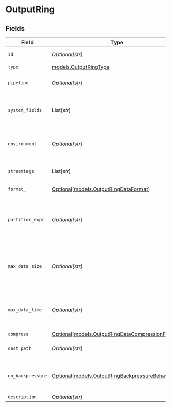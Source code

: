 # OutputRing


## Fields

| Field                                                                                                                            | Type                                                                                                                             | Required                                                                                                                         | Description                                                                                                                      |
| -------------------------------------------------------------------------------------------------------------------------------- | -------------------------------------------------------------------------------------------------------------------------------- | -------------------------------------------------------------------------------------------------------------------------------- | -------------------------------------------------------------------------------------------------------------------------------- |
| `id`                                                                                                                             | *Optional[str]*                                                                                                                  | :heavy_minus_sign:                                                                                                               | Unique ID for this output                                                                                                        |
| `type`                                                                                                                           | [models.OutputRingType](../models/outputringtype.md)                                                                             | :heavy_check_mark:                                                                                                               | N/A                                                                                                                              |
| `pipeline`                                                                                                                       | *Optional[str]*                                                                                                                  | :heavy_minus_sign:                                                                                                               | Pipeline to process data before sending out to this output                                                                       |
| `system_fields`                                                                                                                  | List[*str*]                                                                                                                      | :heavy_minus_sign:                                                                                                               | Fields to automatically add to events, such as cribl_pipe. Supports wildcards.                                                   |
| `environment`                                                                                                                    | *Optional[str]*                                                                                                                  | :heavy_minus_sign:                                                                                                               | Optionally, enable this config only on a specified Git branch. If empty, will be enabled everywhere.                             |
| `streamtags`                                                                                                                     | List[*str*]                                                                                                                      | :heavy_minus_sign:                                                                                                               | Tags for filtering and grouping in @{product}                                                                                    |
| `format_`                                                                                                                        | [Optional[models.OutputRingDataFormat]](../models/outputringdataformat.md)                                                       | :heavy_minus_sign:                                                                                                               | Format of the output data.                                                                                                       |
| `partition_expr`                                                                                                                 | *Optional[str]*                                                                                                                  | :heavy_minus_sign:                                                                                                               | JS expression to define how files are partitioned and organized. If left blank, Cribl Stream will fallback on event.__partition. |
| `max_data_size`                                                                                                                  | *Optional[str]*                                                                                                                  | :heavy_minus_sign:                                                                                                               | Maximum disk space allowed to be consumed (examples: 420MB, 4GB). When limit is reached, older data will be deleted.             |
| `max_data_time`                                                                                                                  | *Optional[str]*                                                                                                                  | :heavy_minus_sign:                                                                                                               | Maximum amount of time to retain data (examples: 2h, 4d). When limit is reached, older data will be deleted.                     |
| `compress`                                                                                                                       | [Optional[models.OutputRingDataCompressionFormat]](../models/outputringdatacompressionformat.md)                                 | :heavy_minus_sign:                                                                                                               | N/A                                                                                                                              |
| `dest_path`                                                                                                                      | *Optional[str]*                                                                                                                  | :heavy_minus_sign:                                                                                                               | Path to use to write metrics. Defaults to $CRIBL_HOME/state/<id>                                                                 |
| `on_backpressure`                                                                                                                | [Optional[models.OutputRingBackpressureBehavior]](../models/outputringbackpressurebehavior.md)                                   | :heavy_minus_sign:                                                                                                               | How to handle events when all receivers are exerting backpressure                                                                |
| `description`                                                                                                                    | *Optional[str]*                                                                                                                  | :heavy_minus_sign:                                                                                                               | N/A                                                                                                                              |